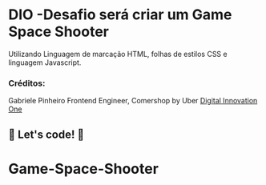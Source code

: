 # DIO -Desafio será criar um Game Space Shooter

Utilizando Linguagem de marcação HTML, folhas de estilos CSS e linguagem Javascript.

### Créditos:

Gabriele Pinheiro Frontend Engineer, Comershop by Uber [Digital Innovation One](https://web.dio.me/lab/criando-seu-jogo-no-estilo-space-shooter/learning/c169266d-3703-4e5b-aaa9-04186cf91b54)

## 🚀 Let's code! 🚀
# Game-Space-Shooter

